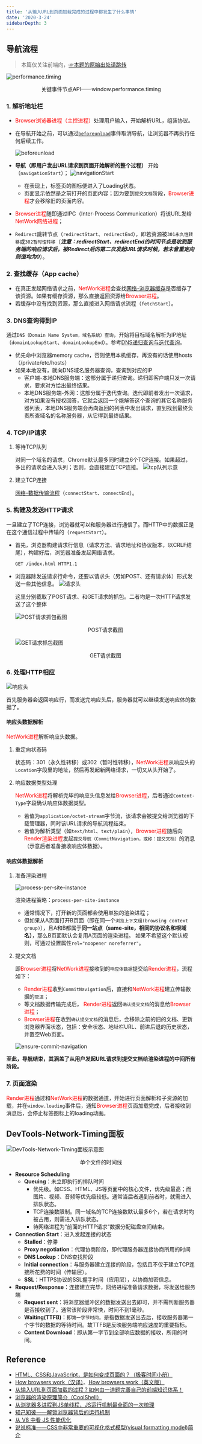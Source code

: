```yaml
---
title: '从输入URL到页面加载完成的过程中都发生了什么事情'
date: '2020-3-24'
sidebarDepth: 3
---
```


## 导航流程

>本篇仅关注前端向，[☞本题的原始出处请跳转](http://fex.baidu.com/blog/2014/05/what-happen/)

![performance.timing](../../../.imgs/performance-timing.png)
<center>关键事件节点API——window.performance.timing</center>

### 1. 解析地址栏

- <font color=red>Browser浏览器进程（主控进程）</font>处理用户输入，开始解析URL，组装协议。
- 在导航开始之前，可以通过[`beforeunload`](https://developer.mozilla.org/zh-CN/docs/Web/Events/beforeunload)事件取消导航，让浏览器不再执行任何后续工作。

  ![beforeunload](../../../.imgs/browser-beforeunload.png)
- **导航（即用户发出URL请求到页面开始解析的整个过程）** 开始（`navigationStart`）；
  ![navigationStart](../../../.imgs/browser-navigation-start.png)

  - 在表现上，标签页的图标便进入了Loading状态。
  - 页面显示依然是之前打开的页面内容；因为要到`提交文档`阶段，<font color=red>Browser进程</font>才会移除旧的页面内容。
- <font color=red>Browser进程</font>随即通过IPC（Inter-Process Communication）将该URL发给<font color=red>NetWork网络进程</font>；
- `Redirect`跳转节点（`redirectStart`、`redirectEnd`），即若资源被`301永久性转移`或`302暂时性转移`（***注意：redirectStart、redirectEnd的时间节点是收到服务端的响应请求后，被Redirect后的第二次发起URL请求时候，若未曾重定向则值均为0***）。

### 2. 查找缓存（App cache）

- 在真正发起网络请求之前，<font color=red>NetWork进程</font>会查找[网络-浏览器缓存](../internet/http-cache.html#http缓存)是否缓存了该资源。如果有缓存资源，那么直接返回资源给<font color=red>Browser进程</font>。
- 若缓存中没有找到资源，那么直接进入网络请求流程（`fetchStart`）。

### 3. DNS查询得到IP

通过`DNS（Domain Name System，域名系统）查询`，开始将目标域名解析为IP地址（`domainLookupStart`、`domainLookupEnd`）。参考[DNS递归查询与迭代查询](https://www.cnblogs.com/qingdaofu/p/7399670.html)。

- 优先命中浏览器memory cache，否则使用本机缓存，再没有的话使用hosts（/private/etc/hosts）
- 如果本地没有，就向DNS域名服务器查询，查询到对应的IP
  - 客户端-本地DNS服务端：这部分属于递归查询。递归即客户端只发一次请求，要求对方给出最终结果。
  - 本地DNS服务端-外网：这部分属于迭代查询。迭代即前者发出一次请求，对方如果没有授权回答，它就会返回一个能解答这个查询的其它名称服务器列表，本地DNS服务端会再向返回的列表中发出请求，直到找到最终负责所查域名的名称服务器，从它得到最终结果。

### 4. TCP/IP请求

1. 等待TCP队列

    对同一个域名的请求，Chrome默认最多同时建立6个TCP连接。如果超过，多出的请求会进入队列；否则，会直接建立TCP连接。
    ![tcp队列示意](../../../.imgs/tcp-queue.png)
2. 建立TCP连接

    [网络-数据传输流程](../internet/internet-protocol.html#数据传输流程)（`connectStart`、`connectEnd`）。

### 5. 构建及发送HTTP请求

一旦建立了TCP连接，浏览器就可以和服务器进行通信了。而HTTP中的数据正是在这个通信过程中传输的（`requestStart`）。

- 首先，浏览器构建请求行信息（请求方法、请求地址和协议版本，以CRLF结尾），构建好后，浏览器准备发起网络请求。

  ```md
  GET /index.html HTTP1.1
  ```

- 浏览器除发送请求行命令，还要以请求头（另如POST、还有请求体）形式发送一些其他信息。
  ![请求头](../../../.imgs/http-request-header.png)

  这里分别截取了POST请求、和GET请求的抓包。二者均是一次HTTP请求发送了这个整体

  ![POST请求抓包截图](../../../.imgs/browser-post-request.png)<center>POST请求截图</center>

  ![GET请求抓包截图](../../../.imgs/browser-get-request.png)<center>GET请求截图</center>

### 6. 处理HTTP相应

![响应头](../../../.imgs/http-response-header.png)

首先服务器会返回响应行，而发送完响应头后，服务器就可以继续发送响应体的数据了。

#### 响应头数据解析

<font color=red>NetWork进程</font>解析响应头数据。

1. 重定向状态码

    状态码：301（永久性转移）或302（暂时性转移），<font color=red>NetWork进程</font>从响应头的`Location`字段里的地址，然后再发起新网络请求，一切又从头开始了。
2. 响应数据类型处理

    <font color=red>NetWork进程</font>将解析完毕的响应头信息发给<font color=red>Browser进程</font>，后者通过`Content-Type`字段确认响应体数据类型。
    - 若值为`application/octet-stream`字节流，该请求会被提交给浏览器的下载管理器，同时该URL请求的导航流程结束。
    - 若值为解析类型（如`text/html`、`text/plain`），<font color=red>Browser进程</font>随后向<font color=red>Render渲染进程</font>发起`提交导航（CommitNavigation，或称：提交文档）`的消息（示意后者准备接收响应体数据）。

#### 响应体数据解析

1. 准备渲染进程

    ![process-per-site-instance](../../../.imgs/browser-process-per-site-instance.png)

    渲染进程策略：`process-per-site-instance`
    - 通常情况下，打开新的页面都会使用单独的渲染进程；
    - 但如果从A页面打开B页面（即在同一个`浏览上下文组(browsing context group)`），且A和B都属于**同一站点（same-site，相同的协议名和根域名）**，那么B页面默认会复用A页面的渲染进程。
    如果不希望这个默认规则，可通过设置属性`rel="noopener noreferrer"`。
2. 提交文档

    即<font color=red>Browser进程</font>将<font color=red>NetWork进程</font>接收到的`响应体数据`提交给<font color=red>Render进程</font>，流程如下：
    - <font color=red>Render进程</font>收到`CommitNavigation`后，直接和<font color=red>NetWork进程</font>建立传输数据的`管道`；
    - 等文档数据传输完成后， <font color=red>Render进程</font>返回`确认提交文档`的消息给<font color=red>Browser进程</font>；
    - <font color=red>Browser进程</font>在收到`确认提交文档`的消息后，会移除之前的旧的文档、更新浏览器界面状态，包括：安全状态、地址栏URL、前进后退的历史状态，并置空Web页面。

    ![ensure-commit-navigation](../../../.imgs/browser-ensure-commit-navigation.png)

**至此，导航结束，其涵盖了从用户发起URL请求到提交文档给渲染进程的中间所有阶段。**

### 7. 页面渲染

<font color=red>Render进程</font>通过和<font color=red>NetWork进程</font>的数据通道，开始进行页面解析和子资源的加载，并在`window.loading`事件后，通知<font color=red>Browser进程</font>页面加载完成，后者接收到消息后，会停止标签图标上的loading动画。

## DevTools-Network-Timing面板

![DevTools-Network-Timing面板示意图](../../../.imgs/browser-devtools-network-timing.png)
<center>单个文件的时间线</center>

- **Resource Scheduling**
  - **Queuing**：未立即执行的排队时间
    - 优先级。如CSS、HTML、JS等页面中的核心文件，优先级最高；而图片、视频、音频等优先级较低。通常当后者遇到前者时，就需进入排队状态。
    - TCP连接数限制。同一域名的TCP连接数默认最多6个，若在请求时均被占用，则需进入排队状态。
    - 待网络进程为”前面的HTTP请求“数据分配磁盘空间结束。
- **Connection Start**：进入发起连接的状态
  - **Stalled**：停滞
  - **Proxy negotiation**：代理协商阶段，即代理服务器连接协商所用的时间
  - **DNS Lookup**：DNS查找阶段
  - **Initial connection**：与服务器建立连接的阶段，包括且不仅于建立TCP连接所花费的时间（传输层）。
  - **SSL**：HTTPS协议的SSL握手时间（应用层），以协商加密信息。
- **Request/Response**：连接建立完毕，网络进程准备请求数据，将发送给服务端
  - **Request sent**：将浏览器缓冲区的数据发送出去即可，并不需判断服务器是否接收到了。通常该阶段非常快，时间不到1毫秒。
  - **Waiting(TTFB)**：即`第一字节时间`，是指数据发送出去后，接收服务器第一个字节的数据的等待时间。故TTFB是反映服务端响应速度的重要指标。
  - **Content Download**：即从第一字节到全部响应数据的接收，所用的时间。

## Reference

- [HTML、CSS和JavaScript，是如何变成页面的？（极客时间小册）](https://time.geekbang.org/column/article/118826)
- [How browsers work（汉译）](https://www.cnblogs.com/lhb25/p/how-browsers-work.html)、[How browsers work（英文版）](http://taligarsiel.com/Projects/howbrowserswork1.htm)
- [从输入URL到页面加载的过程？如何由一道题完善自己的前端知识体系！](https://juejin.im/post/5aa5cb846fb9a028e25d2fb1)
- [浏览器的渲染原理简介（CoolShell）](https://coolshell.cn/articles/9666.html)
- [从浏览器多进程到JS单线程，JS运行机制最全面的一次梳理](https://juejin.im/post/5a6547d0f265da3e283a1df7)
- [知己知彼——解锁浏览器背后的运行机制](https://juejin.im/book/5b936540f265da0a9624b04b/section/5bac3a4df265da0aa81c043c)
- [从 V8 中看 JS 性能优化](https://juejin.im/book/5bdc715fe51d454e755f75ef/section/5bdc72cbe51d450540286a9d)
- [说说标准——CSS中非常重要的可视化格式模型(visual formatting model)简介](https://bbs.csdn.net/topics/340204423)
